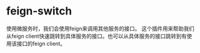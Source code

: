 # feign-switch
使用微服务时，我们会使用feign来调用其他服务的接口。 这个插件用来帮助我们从feign client快速跳转到具体服务的接口。也可以从具体服务的接口跳转到有使用该接口的feign client。
